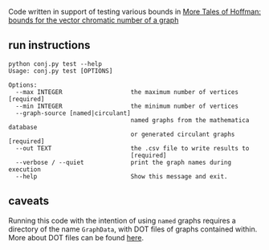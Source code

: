 Code written in support of testing various bounds in [More Tales of Hoffman: bounds for the vector chromatic number of a graph](https://arxiv.org/abs/1812.02613)

## run instructions
```
python conj.py test --help
Usage: conj.py test [OPTIONS]

Options:
  --max INTEGER                   the maximum number of vertices  [required]
  --min INTEGER                   the minimum number of vertices
  --graph-source [named|circulant]
                                  named graphs from the mathematica database
                                  or generated circulant graphs  [required]
  --out TEXT                      the .csv file to write results to
                                  [required]
  --verbose / --quiet             print the graph names during execution
  --help                          Show this message and exit.
```
  
## caveats
Running this code with the intention of using `named` graphs requires a directory of the name `GraphData`, with DOT files of graphs contained within. More about DOT files can be found [here](https://en.wikipedia.org/wiki/DOT_%28graph_description_language%29).
